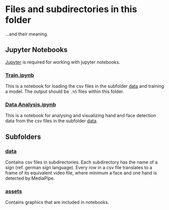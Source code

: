# Files and subdirectories in this folder

...and their meaning.

## Jupyter Notebooks

[Jupyter](https://jupyter.org/install) is required for working with jupyter notebooks.

### [Train.ipynb](Train.ipynb)
This is a notebook for loading the csv files in the subfolder [data](data) and training a model.
The output should be `.h5` files within this folder.

### [Data Analysis.ipynb](Data%20Analysis.ipynb)
This is a notebook for analysing and visualizing hand and face detection data from the csv files in the subfolder [data](data).


## Subfolders

### [data](data)

Contains csv files in subdirectories. Each subdirectory has the name of a sign (ref. german sign language).
Every row in a csv file translates to a frame of its equivalent video file, where minimum a face and one hand is detected by MediaPipe.

### [assets](assets)

Contains graphics that are included in notebooks.
